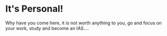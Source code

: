 # It's Personal!
Why have you come here, it is not worth anything to you, 
go and focus on your work, study and become an IAS....
